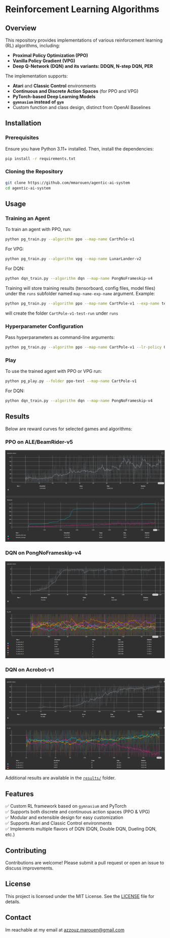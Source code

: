 # Reinforcement Learning Algorithms

## Overview
This repository provides implementations of various reinforcement learning (RL) algorithms, including:
- **Proximal Policy Optimization (PPO)**
- **Vanilla Policy Gradient (VPG)**
- **Deep Q-Network (DQN) and its variants: DDQN, N-step DQN, PER**

The implementation supports:
- **Atari** and **Classic Control** environments
- **Continuous and Discrete Action Spaces** (for PPO and VPG)
- **PyTorch-based Deep Learning Models**
- **`gymnasium` instead of `gym`**
- Custom function and class design, distinct from OpenAI Baselines

## Installation
### Prerequisites
Ensure you have Python 3.11+ installed. Then, install the dependencies:

```bash
pip install -r requirements.txt
```

### Cloning the Repository
```bash
git clone https://github.com/mmarouen/agentic-ai-system
cd agentic-ai-system
```

## Usage

### Training an Agent
To train an agent with PPO, run:
```bash
python pg_train.py --algorithm ppo --map-name CartPole-v1
```
For VPG:
```bash
python pg_train.py --algorithm vpg --map-name LunarLander-v2
```
For DQN:
```bash
python dqn_train.py --algorithm dqn --map-name PongNoFrameskip-v4
```
Training will store training results (tensorboard, config files, model files) under the `runs` subfolder named `map-name-exp-name` argument.
Example:
```bash
python pg_train.py --algorithm ppo --map-name CartPole-v1 --exp-name test-run
```
will create the folder `CartPole-v1-test-run` under `runs`


### Hyperparameter Configuration
Pass hyperparameters as command-line arguments:
```bash
python pg_train.py --algorithm ppo --map-name CartPole-v1 --lr-policy 0.0003 --gamma 0.97 --shared-network False
```

### Play
To use the trained agent with PPO or VPG run:
```bash
python pg_play.py --folder ppo-test --map-name CartPole-v1
```
For DQN:
```bash
python dqn_train.py --algorithm dqn --map-name PongNoFrameskip-v4
```


## Results
Below are reward curves for selected games and algorithms:

### PPO on ALE/BeamRider-v5
![PPO Beamrider](./results/ppo-beamrider.png)

### DQN on PongNoFrameskip-v4
![DQN Pong](./results/dqn-pong.png)

### DQN on Acrobot-v1
![DQN Acrobot](./results/dqn-acrobot.png)

Additional results are available in the [`results/`](./results/) folder.

## Features
✅ Custom RL framework based on `gymnasium` and PyTorch  
✅ Supports both discrete and continuous action spaces (PPO & VPG)  
✅ Modular and extensible design for easy customization  
✅ Supports Atari and Classic Control environments  
✅ Implements multiple flavors of DQN (DQN, Double DQN, Dueling DQN, etc.)  

## Contributing
Contributions are welcome! Please submit a pull request or open an issue to discuss improvements.

## License
This project is licensed under the MIT License. See the [LICENSE](LICENSE) file for details.

## Contact
Im reachable at my email at azzouz.marouen@gmail.com

